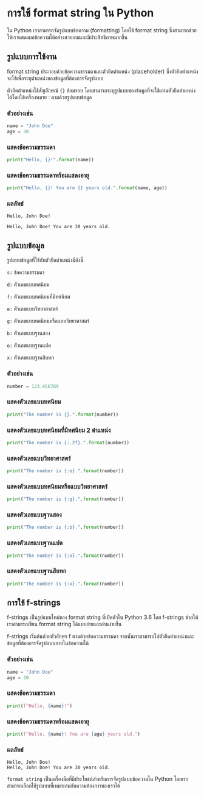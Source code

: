 # การใช้ format string ใน Python

ใน Python เราสามารถจัดรูปแบบข้อความ (formatting) โดยใช้ format string ซึ่งสามารถช่วยให้เราแสดงผลข้อความได้อย่างสวยงามและมีประสิทธิภาพมากขึ้น

## รูปแบบการใช้งาน

format string ประกอบด้วยข้อความธรรมดาและตัวยึดตำแหน่ง (placeholder) ซึ่งตัวยึดตำแหน่งจะใช้เพื่อระบุตำแหน่งของข้อมูลที่ต้องการจัดรูปแบบ

ตัวยึดตำแหน่งใช้สัญลักษณ์ `{}` ล้อมรอบ โดยสามารถระบุรูปแบบของข้อมูลที่จะใช้แทนตัวยึดตำแหน่งได้โดยใช้เครื่องหมาย : ตามด้วยรูปแบบข้อมูล

### ตัวอย่างเช่น

```python
name = "John Doe"
age = 30
```

### แสดงข้อความธรรมดา

```python
print("Hello, {}!".format(name))
```

### แสดงข้อความธรรมดาพร้อมแสดงอายุ

```python
print("Hello, {}! You are {} years old.".format(name, age))
```

### ผลลัพธ์

`Hello, John Doe!`

`Hello, John Doe! You are 30 years old.`

## รูปแบบข้อมูล

รูปแบบข้อมูลที่ใช้กับตัวยึดตำแหน่งมีดังนี้

`s:` ข้อความธรรมดา

`d:` ตัวเลขแบบทศนิยม

`f:` ตัวเลขแบบทศนิยมที่มีทศนิยม

`e:` ตัวเลขแบบวิทยาศาสตร์

`g:` ตัวเลขแบบทศนิยมหรือแบบวิทยาศาสตร์

`b:` ตัวเลขแบบฐานสอง

`o:` ตัวเลขแบบฐานแปด

`x:` ตัวเลขแบบฐานสิบหก

### ตัวอย่างเช่น

```python
number = 123.456789
```

### แสดงตัวเลขแบบทศนิยม

```python
print("The number is {}.".format(number))
```

### แสดงตัวเลขแบบทศนิยมที่มีทศนิยม 2 ตำแหน่ง

```python
print("The number is {:.2f}.".format(number))
```

### แสดงตัวเลขแบบวิทยาศาสตร์

```python
print("The number is {:e}.".format(number))
```

### แสดงตัวเลขแบบทศนิยมหรือแบบวิทยาศาสตร์

```python
print("The number is {:g}.".format(number))
```

### แสดงตัวเลขแบบฐานสอง

```python
print("The number is {:b}.".format(number))
```

### แสดงตัวเลขแบบฐานแปด

```python
print("The number is {:o}.".format(number))
```

### แสดงตัวเลขแบบฐานสิบหก

```python
print("The number is {:x}.".format(number))
```

## การใช้ f-strings

f-strings เป็นรูปแบบใหม่ของ format string ที่เปิดตัวใน Python 3.6 โดย f-strings ช่วยให้เราสามารถเขียน format string ได้แบบง่ายและอ่านง่ายขึ้น

f-strings เริ่มต้นด้วยตัวอักษร f ตามด้วยข้อความธรรมดา จากนั้นเราสามารถใส่ตัวยึดตำแหน่งและข้อมูลที่ต้องการจัดรูปแบบภายในข้อความได้

### ตัวอย่างเช่น

```python
name = "John Doe"
age = 30

```

### แสดงข้อความธรรมดา

```python
print(f"Hello, {name}!")
```

### แสดงข้อความธรรมดาพร้อมแสดงอายุ

```python
print(f"Hello, {name}! You are {age} years old.")
```

### ผลลัพธ์

```
Hello, John Doe!
Hello, John Doe! You are 30 years old.
```

`format string` เป็นเครื่องมือที่มีประโยชน์สำหรับการจัดรูปแบบข้อความใน Python โดยเราสามารถเลือกใช้รูปแบบที่เหมาะสมกับความต้องการของเราได้
